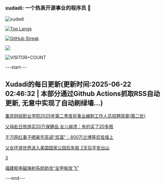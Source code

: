 ### xudadi: 一个热衷开源事业的程序员 👋

![xudadi](https://github-readme-stats-git-masterorgs-github-readme-stats-team.vercel.app/api?username=xudadi)

[![Top Langs](https://github-readme-stats.vercel.app/api/top-langs/?username=xudadi)](https://github.com/anuraghazra/github-readme-stats)

[![GitHub Streak](https://streak-stats.demolab.com?user=xudadi&locale=zh_Hans)](https://git.io/streak-stats)

![](https://raw.githubusercontent.com/xudadi/xudadi/main/assets/github-contribution-grid-snake.svg)

![VISITOR+COUNT](https://komarev.com/ghpvc/?username=xudadi&label=VISITOR+COUNT)


---start---

## Xudadi的每日更新(更新时间:2025-06-22 02:46:32 | 本部分通过Github Actions抓取RSS自动更新, 无意中实现了自动刷绿墙...)

[重庆财经职业学院2025年第二季度非事业编制工作人员招聘简章(第二批)](https://www.gongkaoleida.com/article/2465127)

[父母赴日旅游买20万保健品 女儿崩溃：有的买了20多瓶](https://m.163.com/news/article/K2J7GDHQ053469LG.html)

[千万网红妻子晒豪宅高调"炫富"：800万兰博基尼挂墙上](https://m.163.com/news/article/K2IU7J6V0550B6IS.html)

[父女环游世界进入美国国家公园后失联 2天后平安出山](https://m.163.com/news/article/K2J4A4VM051492LM.html)

[3](https://m.163.com/touch/news/sub/domestic)

[福建舰电磁弹射系统助攻“全甲板放飞”](https://m.163.com/news/article/K2IID0AE053469LG.html)

---end---

